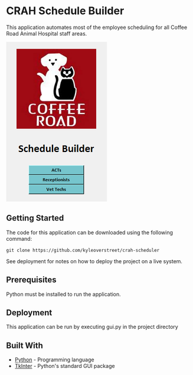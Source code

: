 # CRAH Schedule Builder

This application automates most of the employee scheduling for all Coffee Road Animal Hospital staff areas.

![CRAH Schedule Builder](img/main.png "CRAH Schedule Builder")
## Getting Started

The code for this application can be downloaded using the following command:

```
git clone https://github.com/kyleoverstreet/crah-scheduler
```

See deployment for notes on how to deploy the project on a live system.

## Prerequisites

Python must be installed to run the application.

## Deployment

This application can be run by executing gui.py in the project directory

## Built With

* [Python](https://www.python.org/) - Programming language
* [TkInter](https://wiki.python.org/moin/TkInter) - Python's standard GUI package
